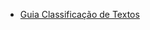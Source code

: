 - [Guia Classificação de Textos](https://developers.google.com/machine-learning/guides/text-classification?hl=pt_br)
